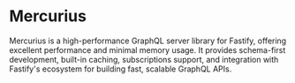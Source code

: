 # Mercurius

Mercurius is a high-performance GraphQL server library for Fastify, offering excellent performance and minimal memory usage. It provides schema-first development, built-in caching, subscriptions support, and integration with Fastify's ecosystem for building fast, scalable GraphQL APIs.
